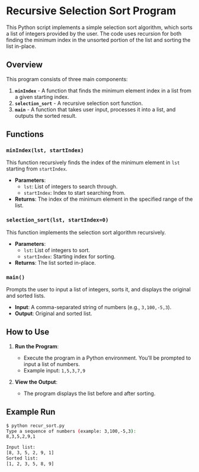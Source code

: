# Recursive Selection Sort Program

This Python script implements a simple selection sort algorithm, which sorts a list of integers provided by the user. The code uses recursion for both finding the minimum index in the unsorted portion of the list and sorting the list in-place.

## Overview

This program consists of three main components:
1. **`minIndex`** - A function that finds the minimum element index in a list from a given starting index.
2. **`selection_sort`** - A recursive selection sort function.
3. **`main`** - A function that takes user input, processes it into a list, and outputs the sorted result.

## Functions

### `minIndex(lst, startIndex)`
This function recursively finds the index of the minimum element in `lst` starting from `startIndex`.
- **Parameters**:
  - `lst`: List of integers to search through.
  - `startIndex`: Index to start searching from.
- **Returns**: The index of the minimum element in the specified range of the list.

### `selection_sort(lst, startIndex=0)`
This function implements the selection sort algorithm recursively.
- **Parameters**:
  - `lst`: List of integers to sort.
  - `startIndex`: Starting index for sorting.
- **Returns**: The list sorted in-place.

### `main()`
Prompts the user to input a list of integers, sorts it, and displays the original and sorted lists.
- **Input**: A comma-separated string of numbers (e.g., `3,100,-5,3`).
- **Output**: Original and sorted list.

## How to Use

1. **Run the Program**:
   - Execute the program in a Python environment. You’ll be prompted to input a list of numbers.
   - Example input: `1,5,3,7,9`

2. **View the Output**:
   - The program displays the list before and after sorting.

## Example Run
```bash
$ python recur_sort.py
Type a sequence of numbers (example: 3,100,-5,3): 
8,3,5,2,9,1

Input list:
[8, 3, 5, 2, 9, 1]
Sorted list:
[1, 2, 3, 5, 8, 9]

